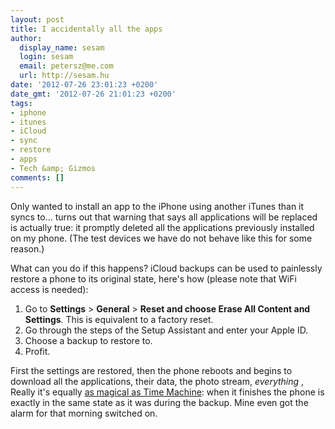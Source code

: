 ```yaml
---
layout: post
title: I accidentally all the apps
author:
  display_name: sesam
  login: sesam
  email: petersz@me.com
  url: http://sesam.hu
date: '2012-07-26 23:01:23 +0200'
date_gmt: '2012-07-26 21:01:23 +0200'
tags:
- iphone
- itunes
- iCloud
- sync
- restore
- apps
- Tech &amp; Gizmos
comments: []
---
```


Only wanted to install an app to the iPhone using another iTunes than it syncs to... turns out that warning that says all applications will be replaced is actually true: it promptly deleted all the applications previously installed on my phone. (The test devices we have do not behave like this for some reason.)

What can you do if this happens? iCloud backups can be used to painlessly restore a phone to its original state, here's how (please note that WiFi access is needed):

  1. Go to **Settings** > **General** > **Reset and choose Erase All Content and Settings**. This is equivalent to a factory reset.
  2. Go through the steps of the Setup Assistant and enter your Apple ID.
  3. Choose a backup to restore to.
  4. Profit.



First the settings are restored, then the phone reboots and begins to download all the applications, their data, the photo stream, _everything_ , Really it's equally [as magical as Time Machine](http://sesam.hu/2011/01/18/phew): when it finishes the phone is exactly in the same state as it was during the backup. Mine even got the alarm for that morning switched on.

